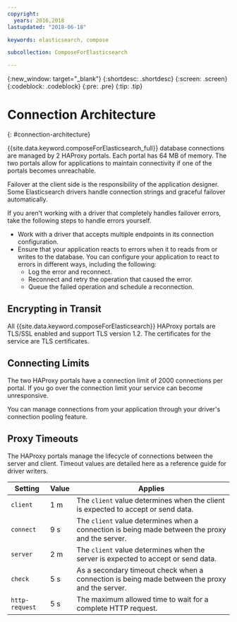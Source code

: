 ```yaml
---
copyright:
  years: 2016,2018
lastupdated: "2018-06-18"

keywords: elasticsearch, compose

subcollection: ComposeForElasticsearch

---
```


{:new_window: target="_blank"}
{:shortdesc: .shortdesc}
{:screen: .screen}
{:codeblock: .codeblock}
{:pre: .pre}
{:tip: .tip}

# Connection Architecture
{: #connection-architecture}

{{site.data.keyword.composeForElasticsearch_full}} database connections are managed by 2 HAProxy portals. Each portal has 64 MB of memory. The two portals allow for applications to maintain connectivity if one of the portals becomes unreachable.

Failover at the client side is the responsibility of the application designer. Some Elasticsearch drivers handle connection strings and graceful failover automatically.

If you aren't working with a driver that completely handles failover errors, take the following steps to handle errors yourself.

* Work with a driver that accepts multiple endpoints in its connection configuration.
* Ensure that your application reacts to errors when it to reads from or writes to the database. You can configure your application to react to errors in different ways, including the following:
  + Log the error and reconnect.
  + Reconnect and retry the operation that caused the error.
  + Queue the failed operation and schedule a reconnection.

## Encrypting in Transit

All {{site.data.keyword.composeForElasticsearch}} HAProxy portals are TLS/SSL enabled and support TLS version 1.2. The certificates for the service are TLS certificates.

## Connecting Limits

The two HAProxy portals have a connection limit of 2000 connections per portal. If you go over the connection limit your service can become unresponsive.

You can manage connections from your application through your driver's connection pooling feature.

## Proxy Timeouts

The HAProxy portals manage the lifecycle of connections between the server and client. Timeout values are detailed here as a reference guide for driver writers.

Setting | Value | Applies
----------|-----------|-----------
`client` | 1 m | The `client` value determines when the client is expected to accept or send data.
`connect` | 9 s | The `client` value determines when a connection is being made between the proxy and the server.
`server` | 2 m | The `client` value determines when the server is expected to accept or send data.
`check` | 5 s | As a secondary timeout check when a connection is being made between the proxy and the server.
`http-request` | 5 s | The maximum allowed time to wait for a complete HTTP request.

